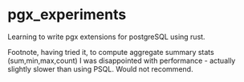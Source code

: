 # pgx_experiments
Learning to write pgx extensions for postgreSQL using rust.

Footnote, having tried it, to compute aggregate summary stats (sum,min,max,count) I was disappointed with performance - actually slightly slower than using PSQL. Would not recommend.
